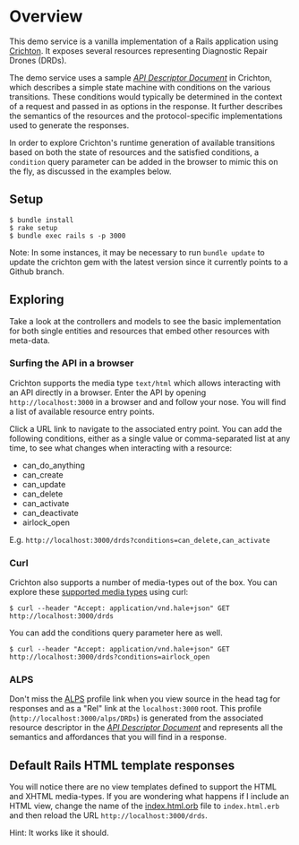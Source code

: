 # Overview
This demo service is a vanilla implementation of a Rails application using [Crichton][]. It exposes several resources 
representing Diagnostic Repair Drones (DRDs). 

The demo service uses a sample [_API Descriptor Document_][] in Crichton, which describes a simple state machine with
conditions on the various transitions. These conditions would typically be determined in the context of a request
and passed in as options in the response. It further describes the semantics of the resources and the protocol-specific 
implementations used to generate the responses. 

In order to explore Crichton's runtime generation of available transitions based on both the state of resources and the 
satisfied conditions, a `condition` query parameter can be added in the browser to mimic this on the fly, as discussed 
in the examples below.


## Setup

```
$ bundle install
$ rake setup
$ bundle exec rails s -p 3000
```

Note:  In some instances, it may be necessary to run `bundle update` to update the crichton gem with the latest 
version since it currently points to a Github branch.

## Exploring
Take a look at the controllers and models to see the basic implementation for both single entities and resources that
embed other resources with meta-data.

### Surfing the API in a browser
Crichton supports the media type `text/html` which allows interacting with an API directly in a browser. Enter the API 
by opening `http://localhost:3000` in a browser and and follow your nose. You will find a list of available resource 
entry points. 

Click a URL link to navigate to the associated entry point. You can add the following conditions, either as a single 
value or comma-separated list at any time, to see what changes when interacting with a resource:

* can_do_anything
* can_create
* can_update
* can_delete
* can_activate
* can_deactivate
* airlock_open

E.g. `http://localhost:3000/drds?conditions=can_delete,can_activate`

### Curl
Crichton also supports a number of media-types out of the box. You can explore these [supported media types][] using 
curl:

```
$ curl --header "Accept: application/vnd.hale+json" GET http://localhost:3000/drds
```

You can add the conditions query parameter here as well.

```
$ curl --header "Accept: application/vnd.hale+json" GET http://localhost:3000/drds?conditions=airlock_open
```

### ALPS
Don't miss the [ALPS][] profile link when you view source in the head tag for responses and as a "Rel" link at the 
`localhost:3000` root. This profile (`http://localhost:3000/alps/DRDs`) is generated from the associated resource 
descriptor in the [_API Descriptor Document_] and represents all the  semantics and affordances that you will find in a 
response.

## Default Rails HTML template responses
You will notice there are no view templates defined to support the HTML and XHTML media-types. If you are wondering 
what happens if I include an HTML view, change the name of the [index.html.orb](app/views/drds/index.html.orb) file to 
`index.html.erb` and then reload the URL `http://localhost:3000/drds`.

Hint: It works like it should.

[Crichton]: https://github.com/mdsol/crichton/tree/0.0.1
[_API Descriptor Document_]: https://github.com/mdsol/crichton/blob/0.0.1/spec/fixtures/resource_descriptors/drds_descriptor_v1.yml
[supported media types]: https://github.com/mdsol/crichton/tree/0.0.1#supported-media-types
[ALPS]: http://alps.io/spec/index.html
